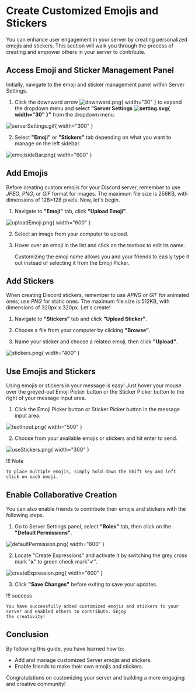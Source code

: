 # Create Customized Emojis and Stickers

You can enhance user engagement in your server by creating personalized emojis and stickers.
This section will walk you through the process of creating and empower others in your server to contribute. 

## Access Emoji and Sticker Management Panel

Initially, navigate to the emoji and sticker management panel within Server Settings.

1. Click the downward arrow ![downward.png](pictures%2Fdownward.png){ width="30" } to expand the dropdown menu and
   select **"Server Settings ![setting.svg](pictures%2Fsetting.svg){ width="30" }"** from the dropdown menu.

![serverSettings.gif](pictures%2FserverSettings.gif){ width="300" }

2. Select **"Emoji"** or **"Stickers"** tab depending on what you want to manage on the left sidebar.

![emojisideBar.png](pictures%2FemojisideBar.png){ width="600" }

## Add Emojis

Before creating custom emojis for your Discord server, remember to use _JPEG_, _PNG_, or _GIF_ format for images.
The maximum file size is 256KB, with dimensions of 128×128 pixels. Now, let's begin.

1. Navigate to **"Emoji"** tab, click **"Upload Emoji"**.

![uploadEmoji.png](pictures%2FuploadEmoji.png){ width="600" }

2. Select an image from your computer to upload.

3. Hover over an emoji in the list and click on the textbox to edit its name.

    Customizing the emoji name allows you and your friends to easily type it out instead of selecting it from the Emoji
Picker.

## Add Stickers

When creating Discord stickers, remember to use _APNG_ or _GIF_ for animated ones; use _PNG_ for
static ones. The maximum file size is 512KB, with dimensions of 320px x 320px. Let's create!

1. Navigate to **"Stickers"** tab and click **"Upload Sticker"**.

2. Choose a file from your computer by clicking **"Browse"**.

3. Name your sticker and choose a related emoji, then click **"Upload"**.

![stickers.png](pictures%2Fstickers.png){ width="400" }

## Use Emojis and Stickers

Using emojis or stickers in your message is easy! Just hover your mouse over the greyed-out Emoji Picker button
or the Sticker Picker button to the right of your message input area.

1. Click the Emoji Picker button or Sticker Picker button in the message input area.

![textInput.png](pictures%2FtextInput.png){ width="500" }

2. Choose from your available emojis or stickers and hit enter to send.

![useStickers.png](pictures%2FuseStickers.png){ width="300" }

!!! Note

    To place multiple emojis, simply hold down the Shift key and left click on each emoji.

## Enable Collaborative Creation

You can also enable friends to contribute their emojis and stickers with the following steps.

1. Go to Server Settings panel, select **"Roles"** tab, then click on the **"Default Permissions"**.

![defaultPermission.png](pictures%2FdefaultPermission.png){ width="600" }

2. Locate "Create Expressions" and activate it by switching the grey cross mark "**x**" to green check mark"✔".

![createExpression.png](pictures%2FcreateExpression.png){ width="600" }

3. Click **"Save Changes"** before exiting to save your updates.

!!! success

    You have successfully added customized emojis and stickers to your server and enabled others to contribute. Enjoy 
    the creativity!

## Conclusion

By following this guide, you have learned how to:

- Add and manage customized Server emojis and stickers.
- Enable friends to make their own emojis and stickers.

Congratulations on customizing your server and building a more engaging and creative community!